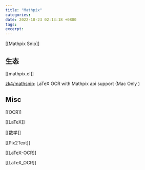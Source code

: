 ```yaml
---
title: "Mathpix"
categories: 
date: 2022-10-23 02:13:18 +0800
tags: 
excerpt: 
---
```






[[Mathpix Snip]]


## 生态

[[mathpix.el]]

[zk4/mathsnip](https://github.com/zk4/mathsnip): LaTeX OCR with Mathpix api support (Mac Only )



## Misc


[[OCR]] 

[[LaTeX]]

[[数学]]

[[Pix2Text]]

[[LaTeX-OCR]]

[[LaTeX_OCR]]
